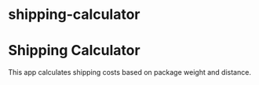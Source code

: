 # shipping-calculator
# Shipping Calculator
This app calculates shipping costs based on package weight and distance.

